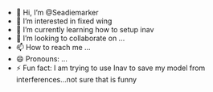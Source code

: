 - 👋 Hi, I’m @Seadiemarker
- 👀 I’m interested in fixed wing
- 🌱 I’m currently learning how to setup inav
- 💞️ I’m looking to collaborate on ...
- 📫 How to reach me ...
- 😄 Pronouns: ...
- ⚡ Fun fact: I am trying to use Inav to save my model from interferences...not sure that is funny

<!---
Seadiemarker/Seadiemarker is a ✨ special ✨ repository because its `README.md` (this file) appears on your GitHub profile.
You can click the Preview link to take a look at your changes.
--->

